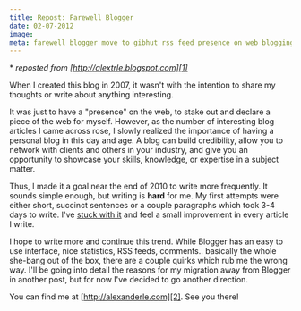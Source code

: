 ```yaml
---
title: Repost: Farewell Blogger
date: 02-07-2012
image:
meta: farewell blogger move to gibhut rss feed presence on web blogging alex le alextrle.blogspot.com alextrle alexanerle.com
---
```


\* *reposted from [http://alextrle.blogspot.com][1]*

When I created this blog in 2007, it wasn't with the intention to share my thoughts or write about anything interesting.

It was just to have a "presence" on the web, to stake out and declare a piece of the web for myself. However, as the number of interesting blog articles I came across rose, I slowly realized the importance of having a personal blog in this day and age. A blog can build credibility, allow you to network with clients and others in your industry, and give you an opportunity to showcase your skills, knowledge, or expertise in a subject matter.

Thus, I made it a goal near the end of 2010 to write more frequently. It sounds simple enough, but writing is **hard** for me. My first attempts were either short, succinct sentences or a couple paragraphs which took 3-4 days to write. I've [stuck with it][3] and feel a small improvement in every article I write.

I hope to write more and continue this trend. While Blogger has an easy to use interface, nice statistics, RSS feeds, comments.. basically the whole she-bang out of the box, there are a couple quirks which rub me the wrong way. I'll be going into detail the reasons for my migration away from Blogger in another post, but for now I've decided to go another direction.

You can find me at [http://alexanderle.com][2]. See you there!

[1]: http://alextrle.blogspot.com
[2]: http://alexanderle.com
[3]: /blog/2011/money-in-the-bank.html
